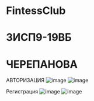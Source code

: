 # FintessClub
# 3ИСП9-19ВБ
# ЧЕРЕПАНОВА 
АВТОРИЗАЦИЯ
![image](https://user-images.githubusercontent.com/116633180/218425051-de4cac75-5e3f-42e4-ad2a-0851f615694c.png)
![image](https://user-images.githubusercontent.com/116633180/218425101-fe98f595-552d-42b0-b1bf-204a29dfb32d.png)

Регистрация
![image](https://user-images.githubusercontent.com/116633180/219637884-129c1390-4db4-405d-9be6-4bb68d93e271.png)
![image](https://user-images.githubusercontent.com/116633180/219637995-0cafb457-c17d-447e-9db9-1756cd1adfaf.png)
